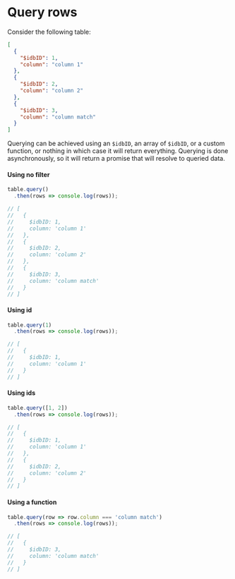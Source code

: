 # Query rows

Consider the following table:

```json
[
  {
    "$idbID": 1,
    "column": "column 1"
  },
  {
    "$idbID": 2,
    "column": "column 2"
  },
  {
    "$idbID": 3,
    "column": "column match"
  }
]
```

Querying can be achieved using an `$idbID`, an array of `$idbID`, or a custom function, or nothing in which case it will 
return everything. Querying is done asynchronously, so it will return a promise that will resolve to queried data.

#### Using no filter 

```js
table.query()
  .then(rows => console.log(rows));

// [
//   {
//     $idbID: 1,
//     column: 'column 1'
//   },
//   {
//     $idbID: 2,
//     column: 'column 2'
//   },
//   {
//     $idbID: 3,
//     column: 'column match'
//   }
// ]
```

#### Using id

```js
table.query(1)
  .then(rows => console.log(rows));

// [
//   {
//     $idbID: 1,
//     column: 'column 1'
//   }
// ]
```

#### Using ids

```js
table.query([1, 2])
  .then(rows => console.log(rows));

// [
//   {
//     $idbID: 1,
//     column: 'column 1'
//   },
//   {
//     $idbID: 2,
//     column: 'column 2'
//   }
// ]
```

#### Using a function

```js
table.query(row => row.column === 'column match')
  .then(rows => console.log(rows));

// [
//   {
//     $idbID: 3,
//     column: 'column match'
//   }
// ]
```
